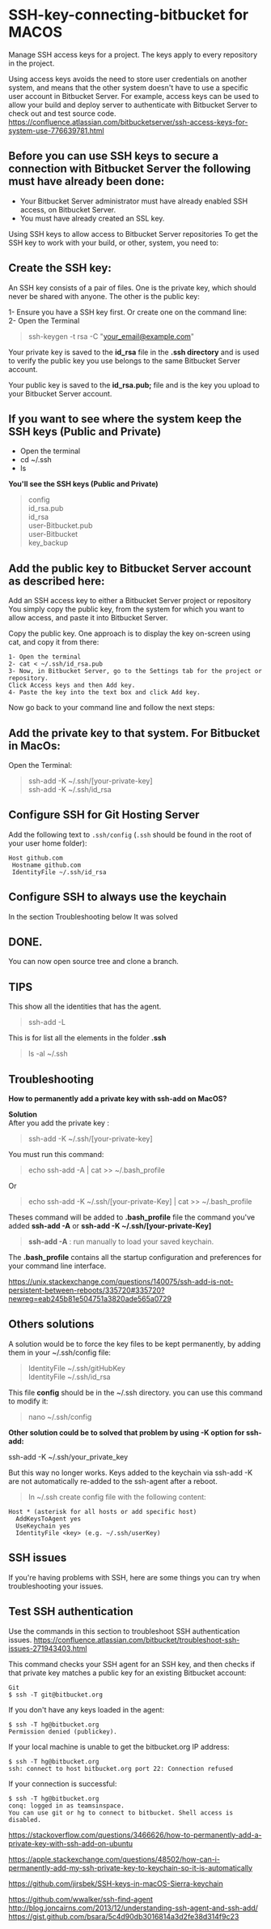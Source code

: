# SSH-key-connecting-bitbucket for MACOS
Manage SSH access keys for a project. The keys apply to every repository in the project.

Using access keys avoids the need to store user credentials on another system, and means that the other system doesn't have to use a specific user account in Bitbucket Server. For example, access keys can be used to allow your build and deploy server to authenticate with Bitbucket Server to check out and test source code.
https://confluence.atlassian.com/bitbucketserver/ssh-access-keys-for-system-use-776639781.html

Before you can use SSH keys to secure a connection with Bitbucket Server the following must have already been done: 
-
- Your Bitbucket Server administrator must have already enabled SSH access, on Bitbucket Server.
- You must have already created an SSL key.

Using SSH keys to allow access to Bitbucket Server repositories
To get the SSH key to work with your build, or other, system, you need to:

Create the SSH key:
  -  
  An SSH key consists of a pair of files. One is the private key, which should never be shared with anyone. The other is the public key:
  
1- Ensure you have a SSH key first. Or create one on the command line:\
2- Open the Terminal
> ssh-keygen -t rsa -C "your_email@example.com"

Your private key is saved to the **id_rsa** file in the **.ssh directory** and is used to verify the public key you use belongs to the same Bitbucket Server account.

Your public key is saved to the **id_rsa.pub;** file and is the key you upload to your Bitbucket Server account.


If you want to see where the system keep the SSH keys (Public and Private)
-
- Open the terminal
- cd ~/.ssh
- ls

**You'll see the SSH keys (Public and Private)**
> config\
> id_rsa.pub\
> id_rsa\
> user-Bitbucket.pub\
> user-Bitbucket\
> key_backup

Add the public key to Bitbucket Server account as described here:
  -    
Add an SSH access key to either a Bitbucket Server project or repository
You simply copy the public key, from the system for which you want to allow access, and paste it into Bitbucket Server.

Copy the public key. One approach is to display the key on-screen using cat, and copy it from there:

```
1- Open the terminal
2- cat < ~/.ssh/id_rsa.pub  
3- Now, in Bitbucket Server, go to the Settings tab for the project or repository.
Click Access keys and then Add key.
4- Paste the key into the text box and click Add key.
```
Now go back to your command line and follow the next steps:

Add the private key to that system. For Bitbucket in MacOs:
  -  
  Open the Terminal:
> ssh-add -K ~/.ssh/[your-private-key]  
> ssh-add -K ~/.ssh/id_rsa

## Configure SSH for Git Hosting Server

Add the following text to `.ssh/config` (`.ssh` should be found
in the root of your user home folder):

```
Host github.com
 Hostname github.com
 IdentityFile ~/.ssh/id_rsa
```


Configure SSH to always use the keychain
-
In the section Troubleshooting below It was solved

DONE.
-
You can now open source tree and clone a branch.

TIPS
-
This show all the identities that has the agent.
> ssh-add -L

This is for list all the elements in the folder **.ssh**
> ls -al ~/.ssh

Troubleshooting
  -
**How to permanently add a private key with ssh-add on MacOS?**

**Solution**\
After you add the private key : 

> ssh-add -K ~/.ssh/[your-private-key]

You must run this command:

> echo ssh-add -A | cat >> ~/.bash_profile

Or

> echo ssh-add -K ~/.ssh/[your-private-Key] | cat >> ~/.bash_profile

Theses command will be added to **.bash_profile** file the command you've added **ssh-add -A** or **ssh-add -K ~/.ssh/[your-private-Key]**
> **ssh-add -A** : run manually to load your saved keychain.

The **.bash_profile** contains all the startup configuration and preferences for your command line interface. 

https://unix.stackexchange.com/questions/140075/ssh-add-is-not-persistent-between-reboots/335720#335720?newreg=eab245b81e504751a3820ade565a0729

Others solutions
-

A solution would be to force the key files to be kept permanently, by adding them in your ~/.ssh/config file:

> IdentityFile ~/.ssh/gitHubKey\
> IdentityFile ~/.ssh/id_rsa

This file **config** should be in the ~/.ssh directory.
you can use this command to modify it:

> nano ~/.ssh/config

**Other solution could be to solved that problem by using -K option for ssh-add:**

ssh-add -K ~/.ssh/your_private_key

But this way no longer works. Keys added to the keychain via ssh-add -K are not automatically re-added to the ssh-agent after a reboot.

> In ~/.ssh create config file with the following content:

```
Host * (asterisk for all hosts or add specific host)
  AddKeysToAgent yes
  UseKeychain yes
  IdentityFile <key> (e.g. ~/.ssh/userKey)
```
SSH issues
-
If you're having problems with SSH, here are some things you can try when troubleshooting your issues.

Test SSH authentication
-
Use the commands in this section to troubleshoot SSH authentication issues.
https://confluence.atlassian.com/bitbucket/troubleshoot-ssh-issues-271943403.html

This command checks your SSH agent for an SSH key, and then checks if that private key matches a public key for an existing Bitbucket account:

```
Git
$ ssh -T git@bitbucket.org
```
If you don't have any keys loaded in the agent:
```
$ ssh -T hg@bitbucket.org
Permission denied (publickey).
```
If your local machine is unable to get the bitbucket.org IP address:
````
$ ssh -T hg@bitbucket.org
ssh: connect to host bitbucket.org port 22: Connection refused
````
If your connection is successful:
````
$ ssh -T hg@bitbucket.org
conq: logged in as teamsinspace.
You can use git or hg to connect to bitbucket. Shell access is disabled.
````
https://stackoverflow.com/questions/3466626/how-to-permanently-add-a-private-key-with-ssh-add-on-ubuntu

https://apple.stackexchange.com/questions/48502/how-can-i-permanently-add-my-ssh-private-key-to-keychain-so-it-is-automatically

https://github.com/jirsbek/SSH-keys-in-macOS-Sierra-keychain

https://github.com/wwalker/ssh-find-agent
http://blog.joncairns.com/2013/12/understanding-ssh-agent-and-ssh-add/
https://gist.github.com/bsara/5c4d90db3016814a3d2fe38d314f9c23
